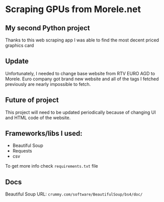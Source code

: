 # Scraping GPUs from Morele.net

## My second Python project

Thanks to this web scraping app I was able to find the most decent priced graphics card

## Update

Unfortunately, I needed to change base website from RTV EURO AGD to Morele. Euro company got brand new website and all of the tags I fetched previously are nearly impossible to fetch.

## Future of project

This project will need to be updated periodically because of changing UI and HTML code of the website.

## Frameworks/libs I used:

+ Beautiful Soup
+ Requests
+ csv

To get more info check `requirements.txt` file

## Docs
Beautiful Soup URL:
`crummy.com/software/BeautifulSoup/bs4/doc/`